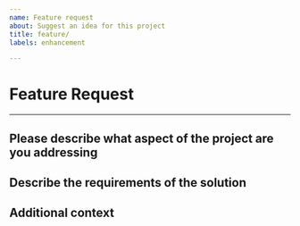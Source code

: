 ```yaml
---
name: Feature request
about: Suggest an idea for this project
title: feature/
labels: enhancement

---
```


# Feature Request

---

## Please describe what aspect of the project are you addressing

## Describe the requirements of the solution

## Additional context
<!-- Add any other context or screenshots about the feature request here. -->

